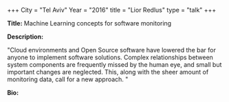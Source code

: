 +++
City = "Tel Aviv"
Year = "2016"
title = "Lior Redlus"
type = "talk"
+++

<div class="span-15  ">
  <div class="span-15  last ">
  <p><strong>Title:</strong>
  Machine Learning concepts for software monitoring
  </p>

  <p><strong>Description:</strong></p>

  <p>"Cloud environments and Open Source software have lowered the bar for anyone to implement software solutions.
Complex relationships between system components are frequently missed by the human eye, and small but important changes are neglected. This, along with the sheer amount of monitoring data, call for a new approach.
"</p>
    <p><strong>Bio:</strong></p>

  <p></p>

  </div>
</div>
